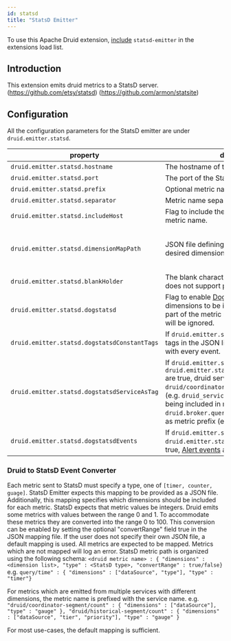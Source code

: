```yaml
---
id: statsd
title: "StatsD Emitter"
---
```


<!--
  ~ Licensed to the Apache Software Foundation (ASF) under one
  ~ or more contributor license agreements.  See the NOTICE file
  ~ distributed with this work for additional information
  ~ regarding copyright ownership.  The ASF licenses this file
  ~ to you under the Apache License, Version 2.0 (the
  ~ "License"); you may not use this file except in compliance
  ~ with the License.  You may obtain a copy of the License at
  ~
  ~   http://www.apache.org/licenses/LICENSE-2.0
  ~
  ~ Unless required by applicable law or agreed to in writing,
  ~ software distributed under the License is distributed on an
  ~ "AS IS" BASIS, WITHOUT WARRANTIES OR CONDITIONS OF ANY
  ~ KIND, either express or implied.  See the License for the
  ~ specific language governing permissions and limitations
  ~ under the License.
  -->


To use this Apache Druid extension, [include](../../configuration/extensions.md#loading-extensions) `statsd-emitter` in the extensions load list.

## Introduction

This extension emits druid metrics to a StatsD server.
(https://github.com/etsy/statsd)
(https://github.com/armon/statsite)

## Configuration

All the configuration parameters for the StatsD emitter are under `druid.emitter.statsd`.

|property|description|required?|default|
|--------|-----------|---------|-------|
|`druid.emitter.statsd.hostname`|The hostname of the StatsD server.|yes|none|
|`druid.emitter.statsd.port`|The port of the StatsD server.|yes|none|
|`druid.emitter.statsd.prefix`|Optional metric name prefix.|no|""|
|`druid.emitter.statsd.separator`|Metric name separator|no|.|
|`druid.emitter.statsd.includeHost`|Flag to include the hostname as part of the metric name.|no|false|
|`druid.emitter.statsd.dimensionMapPath`|JSON file defining the StatsD type, and desired dimensions for every Druid metric|no|Default mapping provided. See below.|
|`druid.emitter.statsd.blankHolder`|The blank character replacement as StatsD does not support path with blank character|no|"-"|
|`druid.emitter.statsd.dogstatsd`|Flag to enable [DogStatsD](https://docs.datadoghq.com/developers/dogstatsd/) support. Causes dimensions to be included as tags, not as a part of the metric name. `convertRange` fields will be ignored.|no|false|
|`druid.emitter.statsd.dogstatsdConstantTags`|If `druid.emitter.statsd.dogstatsd` is true, the tags in the JSON list of strings will be sent with every event.|no|[]|
|`druid.emitter.statsd.dogstatsdServiceAsTag`|If `druid.emitter.statsd.dogstatsd` and `druid.emitter.statsd.dogstatsdServiceAsTag` are true, druid service (e.g. `druid/broker`, `druid/coordinator`, etc) is reported as a tag (e.g. `druid_service:druid/broker`) instead of being included in metric name (e.g. `druid.broker.query.time`) and `druid` is used as metric prefix (e.g. `druid.query.time`).|no|false|
|`druid.emitter.statsd.dogstatsdEvents`|If `druid.emitter.statsd.dogstatsd` and `druid.emitter.statsd.dogstatsdEvents` are true, [Alert events](../../operations/alerts.md) are reported to DogStatsD.|no|false|

### Druid to StatsD Event Converter

Each metric sent to StatsD must specify a type, one of `[timer, counter, guage]`. StatsD Emitter expects this mapping to
be provided as a JSON file.  Additionally, this mapping specifies which dimensions should be included for each metric.
StatsD expects that metric values be integers.  Druid emits some metrics with values between the range 0 and 1. To accommodate these metrics they are converted
into the range 0 to 100.  This conversion can be enabled by setting the optional "convertRange" field true in the JSON mapping file.
If the user does not specify their own JSON file, a default mapping is used.  All
metrics are expected to be mapped. Metrics which are not mapped will log an error.
StatsD metric path is organized using the following schema:
`<druid metric name> : { "dimensions" : <dimension list>, "type" : <StatsD type>, "convertRange" : true/false}`
e.g.
`query/time" : { "dimensions" : ["dataSource", "type"], "type" : "timer"}`

For metrics which are emitted from multiple services with different dimensions, the metric name is prefixed with
the service name.
e.g.
`"druid/coordinator-segment/count" : { "dimensions" : ["dataSource"], "type" : "gauge" },
 "druid/historical-segment/count" : { "dimensions" : ["dataSource", "tier", "priority"], "type" : "gauge" }`

For most use-cases, the default mapping is sufficient.
